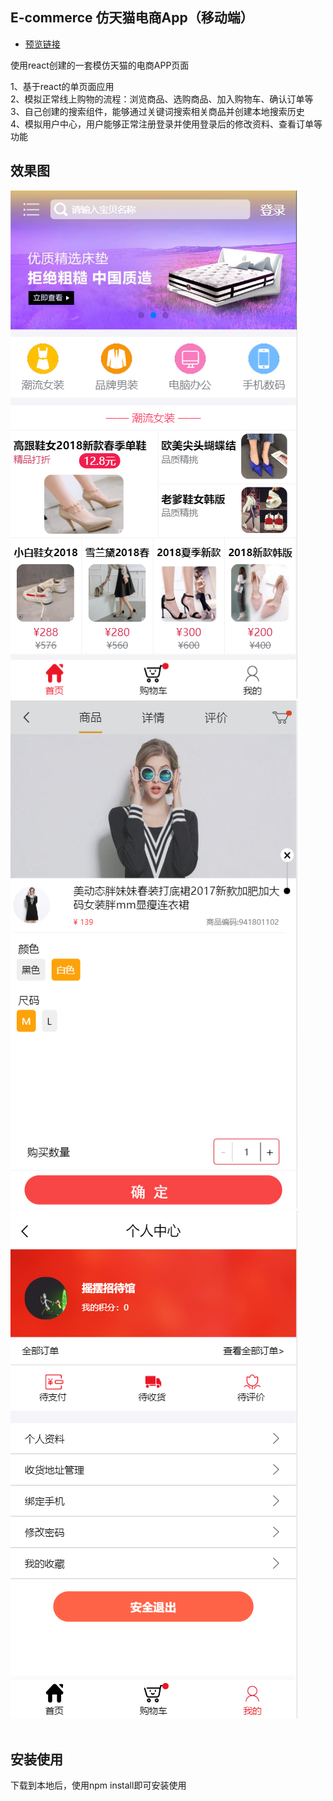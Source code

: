 
## E-commerce 仿天猫电商App（移动端）

* [预览链接](http://123.57.24.197/)

使用react创建的一套模仿天猫的电商APP页面

1、基于react的单页面应用<br>
2、模拟正常线上购物的流程：浏览商品、选购商品、加入购物车、确认订单等<br>
3、自己创建的搜索组件，能够通过关键词搜索相关商品并创建本地搜索历史<br>
4、模拟用户中心，用户能够正常注册登录并使用登录后的修改资料、查看订单等功能<br>

## 效果图

![image](public/image/效果图1.png)
![image](public/image/效果图2.png)
![image](public/image/效果图3.png)
<br><br>

## 安装使用

下载到本地后，使用npm install即可安装使用
